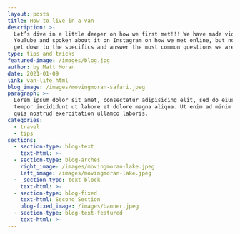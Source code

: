 ```yaml
---
layout: posts
title: How to live in a van
description: >-
  Let’s dive in a little deeper on how we first met!!! We have made videos on
  YouTube and spoken about it on Instagram on how we met online, but now let’s
  get down to the specifics and answer the most common questions we are asked.
type: tips and tricks
featured-image: /images/blog.jpg
author: by Matt Moran
date: 2021-01-09
link: van-life.html
blog_image: /images/movingmoran-safari.jpeg
paragraph: >-
  Lorem ipsum dolor sit amet, consectetur adipisicing elit, sed do eiusmod
  tempor incididunt ut labore et dolore magna aliqua. Ut enim ad minim veniam,
  quis nostrud exercitation ullamco laboris.
categories:
  - travel
  - tips
sections:
  - section-type: blog-text
    text-html: >-
  - section-type: blog-arches
    right_image: /images/movingmoran-lake.jpeg
    left_image: /images/movingmoran-lake.jpeg
  - _section-type: text-block
    text-html: >-
  - section-type: blog-fixed
    text-html: Second Section
    blog-fixed_image: /images/banner.jpeg
  - section-type: blog-text-featured
    text-html: >-
---
```


